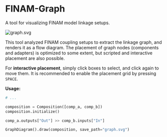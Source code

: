 # FINAM-Graph

A tool for visualizing FINAM model linkage setups.

![graph.svg](https://git.ufz.de/FINAM/finam-graph/uploads/2542cdd9ee03e1ccf0fc274d9859c1ec/graph.svg)

This tool analyzed FINAM coupling setups to extract the linkage graph, and renders it as a flow diagram.
The placement of graph nodes (components and adapters) is optimized to some extent, but scripted and interactive placement are also possible.

For **interactive placement**, simply click boxes to select, and click again to move them.
It is recommended to enable the placement grid by pressing `SPACE`.

**Usage:**

```python
# ...

composition = Composition([comp_a, comp_b])
composition.initialize()

comp_a.outputs["Out"] >> comp_b.inputs["In"]

GraphDiagram().draw(composition, save_path="graph.svg")
```
